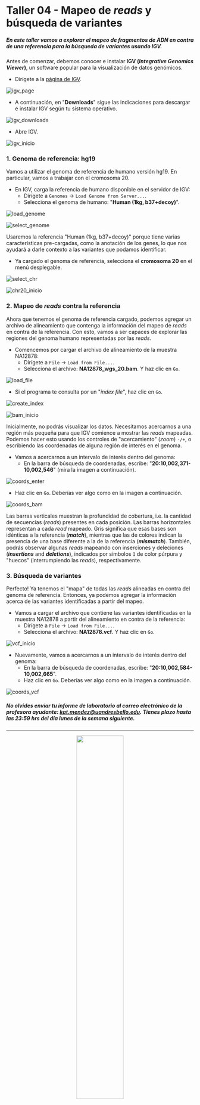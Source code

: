 # Taller 04 - Mapeo de _reads_ y búsqueda de variantes

##### En este taller vamos a explorar el mapeo de fragmentos de ADN en contra de una referencia para la búsqueda de variantes usando IGV.

Antes de comenzar, debemos conocer e instalar **IGV (_Integrative Genomics Viewer_)**, un software popular para la visualización de datos genómicos.

* Dirígete a la [página de IGV](http://software.broadinstitute.org/software/igv/home).

![igv_page](https://github.com/BIOQ380/Taller/blob/master/images/igv_page.png?raw=true)

* A continuación, en "**Downloads**" sigue las indicaciones para descargar e instalar IGV según tu sistema operativo.

![igv_downloads](https://github.com/BIOQ380/Taller/blob/master/images/igv_downloads.png?raw=true)

* Abre IGV.

![igv_inicio](https://github.com/BIOQ380/Taller/blob/master/images/igv_inicio.png?raw=true)

### 1. Genoma de referencia: hg19

Vamos a utilizar el genoma de referencia de humano versión hg19. En particular, vamos a trabajar con el cromosoma 20.

* En IGV, carga la referencia de humano disponible en el servidor de IGV:
	* Dirígete a `Genomes` -> `Load Genome from Server...`.
	* Selecciona el genoma de humano: "**Human (1kg, b37+decoy)**".

![load_genome](https://us.v-cdn.net/5019796/uploads/FileUpload/50/ea77178d2c4407230d0a0282777951.png)

![select_genome](https://github.com/BIOQ380/Taller/blob/master/images/select_genome.png?raw=true)

Usaremos la referencia "Human (1kg, b37+decoy)" porque tiene varias características pre-cargadas, como la anotación de los genes, lo que nos ayudará a darle contexto a las variantes que podamos identificar.

* Ya cargado el genoma de referencia, selecciona el **cromosoma 20** en el menú desplegable.

![select_chr](https://github.com/BIOQ380/Taller/blob/master/images/select_chr.png?raw=true)

![chr20_inicio](https://github.com/BIOQ380/Taller/blob/master/images/chr20_inicio.png?raw=true)

### 2. Mapeo de _reads_ contra la referencia

Ahora que tenemos el genoma de referencia cargado, podemos agregar un archivo de alineamiento que contenga la información del mapeo de _reads_ en contra de la referencia. Con esto, vamos a ser capaces de explorar las regiones del genoma humano representadas por las _reads_.

* Comencemos por cargar el archivo de alineamiento de la muestra NA12878:
	* Dirígete a `File` -> `Load from File...`.
	* Selecciona el archivo: **NA12878_wgs_20.bam**. Y haz clic en `Go`.

![load_file](https://us.v-cdn.net/5019796/uploads/FileUpload/10/48eeee26b88c6acafde8a76e8da4dd.png)

* Si el programa te consulta por un "_index file_", haz clic en `Go`.

![create_index](https://github.com/BIOQ380/Taller/blob/master/images/create_index.png?raw=true)

![bam_inicio](https://github.com/BIOQ380/Taller/blob/master/images/bam_inicio.png?raw=true)

Inicialmente, no podrás visualizar los datos. Necesitamos acercarnos a una región más pequeña para que IGV comience a mostrar las _reads_ mapeadas. Podemos hacer esto usando los controles de "acercamiento" (_zoom_) `-/+`, o escribiendo las coordenadas de alguna región de interés en el genoma.

* Vamos a acercarnos a un intervalo de interés dentro del genoma:
	* En la barra de búsqueda de coordenadas, escribe: "**20:10,002,371-10,002,546**" (mira la imagen a continuación).

![coords_enter](https://github.com/BIOQ380/Taller/blob/master/images/coords_enter.png?raw=true)

* Haz clic en `Go`. Deberías ver algo como en la imagen a continuación.

![coords_bam](https://github.com/BIOQ380/Taller/blob/master/images/coords_bam.png?raw=true)

Las barras verticales muestran la profundidad de cobertura, i.e. la cantidad de secuencias (_reads_) presentes en cada posición. Las barras horizontales representan a cada _read_ mapeado. Gris significa que esas bases son idénticas a la referencia (**_match_**), mientras que las de colores indican la presencia de una base diferente a la de la referencia (**_mismatch_**). También, podrás observar algunas _reads_ mapeando con inserciones y deleciones (**_insertions_** and **_deletions_**), indicados por símbolos `I` de color púrpura y "huecos" (interrumpiendo las _reads_), respectivamente.

### 3. Búsqueda de variantes

Perfecto! Ya tenemos el "mapa" de todas las _reads_ alineadas en contra del genoma de referencia. Entonces, ya podemos agregar la información acerca de las variantes identificadas a partir del mapeo.

* Vamos a cargar el archivo que contiene las variantes identificadas en la muestra NA12878 a partir del alineamiento en contra de la referencia:
	* Dirígete a `File` -> `Load from File...`.
	* Selecciona el archivo: **NA12878.vcf**. Y haz clic en `Go`.

![vcf_inicio](https://github.com/BIOQ380/Taller/blob/master/images/vcf_inicio.png?raw=true)

* Nuevamente, vamos a acercarnos a un intervalo de interés dentro del genoma:
	* En la barra de búsqueda de coordenadas, escribe: "**20:10,002,584-10,002,665**".
	* Haz clic en `Go`. Deberías ver algo como en la imagen a continuación.

![coords_vcf](https://github.com/BIOQ380/Taller/blob/master/images/coords_vcf.png?raw=true)



##### No olvides enviar tu informe de laboratorio al correo electrónico de la profesora ayudante: kat.mendez@uandresbello.edu. Tienes plazo hasta las 23:59 hrs del día lunes de la semana siguiente.

---

<p align="center">
<img width="50%" src="https://github.com/bioinf-biotec/labs_bioinf/blob/master/images/unab_cbib_horizontal.png?raw=true">
</p>
